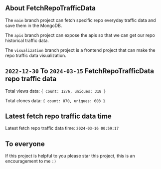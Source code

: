 ## About FetchRepoTrafficData

The `main` branch project can fetch specific repo everyday traffic data and save them in the MongoDB.

The `apis` branch project can expose the apis so that we can get our repo historical traffic data.

The `visualization` branch project is a frontend project that can make the repo traffic data visualization.

## `2022-12-30` To `2024-03-15` FetchRepoTrafficData repo traffic data

Total views data: `{ count: 1276, uniques: 318 }`

Total clones data: `{ count: 870, uniques: 603 }`

## Latest fetch repo traffic data time

Latest fetch repo traffic data time: `2024-03-16 00:59:17`

## To everyone

If this project is helpful to you please star this project, this is an encouragement to me `:)`



